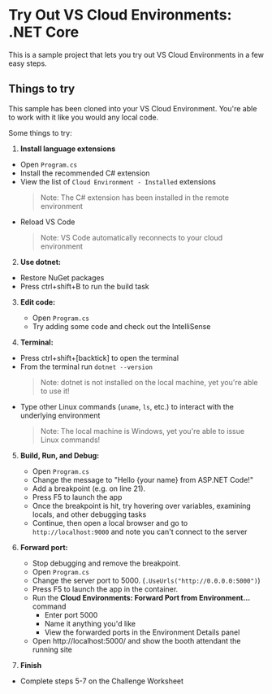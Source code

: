 # Try Out VS Cloud Environments: .NET Core

This is a sample project that lets you try out VS Cloud Environments in a few easy steps.
   
## Things to try

This sample has been cloned into your VS Cloud Environment. You're able to work with it like you would any local code.

Some things to try:

1. **Install language extensions**
  - Open `Program.cs`
  - Install the recommended C# extension
  - View the list of `Cloud Environment - Installed` extensions
    > Note: The C# extension has been installed in the remote environment
  - Reload VS Code
    > Note: VS Code automatically reconnects to your cloud environment

2. **Use dotnet:** 
  - Restore NuGet packages
  - Press ctrl+shift+B to run the build task

3. **Edit code:**
   - Open `Program.cs`
   - Try adding some code and check out the IntelliSense

4. **Terminal:** 
  - Press ctrl+shift+[backtick] to open the terminal
  - From the terminal run `dotnet --version`
    > Note: dotnet is not installed on the local machine, yet you're able to use it! 
  - Type other Linux commands (`uname`, `ls`, etc.) to interact with the underlying environment
    > Note: The local machine is Windows, yet you're able to issue Linux commands! 

5. **Build, Run, and Debug:**
   - Open `Program.cs`
   - Change the message to "Hello {your name} from ASP.NET Code!"
   - Add a breakpoint (e.g. on line 21).
   - Press F5 to launch the app
   - Once the breakpoint is hit, try hovering over variables, examining locals, and other debugging tasks
   - Continue, then open a local browser and go to `http://localhost:9000` and note you can't connect to the server

6. **Forward port:**
   - Stop debugging and remove the breakpoint.
   - Open `Program.cs`
   - Change the server port to 5000. (`.UseUrls("http://0.0.0.0:5000")`)
   - Press F5 to launch the app in the container.
   - Run the **Cloud Environments: Forward Port from Environment...** command
     - Enter port 5000
     - Name it anything you'd like
     - View the forwarded ports in the Environment Details panel
   - Open http://localhost:5000/ and show the booth attendant the running site

7. **Finish**
  - Complete steps 5-7 on the Challenge Worksheet
